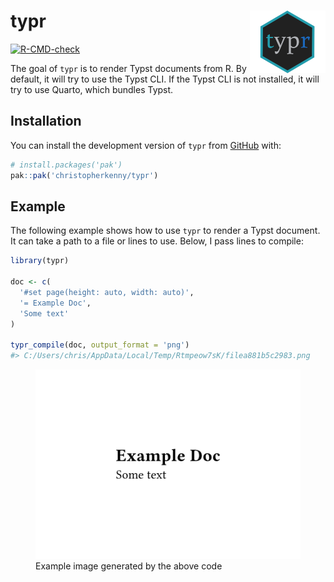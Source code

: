 
<!-- README.md is generated from README.Rmd. Please edit that file -->

# typr <img src='man/figures/logo.png' align='right' height='100' alt='' />

<!-- badges: start -->

[![R-CMD-check](https://github.com/christopherkenny/typr/actions/workflows/R-CMD-check.yaml/badge.svg)](https://github.com/christopherkenny/typr/actions/workflows/R-CMD-check.yaml)
<!-- badges: end -->

The goal of `typr` is to render Typst documents from R. By default, it
will try to use the Typst CLI. If the Typst CLI is not installed, it
will try to use Quarto, which bundles Typst.

## Installation

You can install the development version of `typr` from
[GitHub](https://github.com/christopherkenny/typr) with:

``` r
# install.packages('pak')
pak::pak('christopherkenny/typr')
```

## Example

The following example shows how to use `typr` to render a Typst
document. It can take a path to a file or lines to use. Below, I pass
lines to compile:

``` r
library(typr)

doc <- c(
  '#set page(height: auto, width: auto)',
  '= Example Doc',
  'Some text'
)

typr_compile(doc, output_format = 'png')
#> C:/Users/chris/AppData/Local/Temp/Rtmpeow7sK/filea881b5c2983.png
```

<figure>
<img src="man/figures/example.png"
alt="Example image generated by the above code" />
<figcaption aria-hidden="true">Example image generated by the above
code</figcaption>
</figure>

